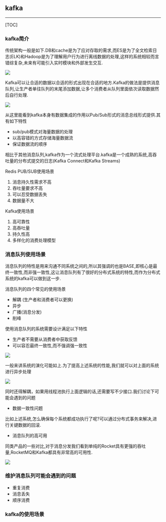 ## kafka

---



[TOC]

### kafka简介

传统架构一般是如下.DB和cache是为了应对存取的需求,而ES是为了全文检索日志(ELK)和Hadoop是为了理解用户行为进行离线数据的处理,这样的系统相较而言错综复杂,未来有可能引入实时模块和外部发生交互.

![](https://pic2.zhimg.com/80/v2-54ce5889e9445f43cc8712443865fce2_720w.jpg?source=1940ef5c)

Kafka可以让合适的数据以合适的形式出现在合适的地方.Kafka的做法是提供消息队列,让生产者单往队列的末尾添加数据,让多个消费者从队列里面依次读取数据然后自行处理.

![](https://pic1.zhimg.com/80/v2-7ddccdcd1e287b0c95a643a040a0afec_720w.jpg?source=1940ef5c)

从这里能看到kafka本身有数据集成的作用以Pub/Sub形式的消息总线形式提供.其有如下特性

- sub/pub模式对海量数据的处理
- 以高容错的方式存储海量数据流
- 保证数据流的顺序

相比于其他消息队列,kafka作为一个流式处理平台.kafka是一个成熟的系统,高吞吐量的分布式提交的日志(Kafka Connect和Kafka Streams)

Redis PUB/SUB使用场景

1. 消息持久性需求不高
2. 吞吐量要求不高
3. 可以忍受数据丢失
4. 数据量不大

Kafka使用场景

1. 高可靠性
2. 高吞吐量
3. 持久性高
4. 多样化的消费处理模型

### 消息队列使用场景

消息队列的特性是用来沟通不同系统之间的,所以其强调的也是BASE,即核心是最终一致性,而非强一致性,这让消息队列有了很好的分布式系统的特性,而作为分布式系统的kafka可以做到这一步.

消息队列的四个常见的使用场景

- 解耦 (生产者和消费者可以更换)
- 异步
- 广播(消息分发)
- 削峰

使用消息队列的系统需要设计满足以下特性

- 生产者不需要从消费者中获取反馈
- 可以容忍最终一致性,而不强调强一致性

![](https://pic4.zhimg.com/80/v2-2c1b76c33d54ae173e55b0830202cce9_720w.jpg?source=1940ef5c)

一般来讲系统的演化可能如上.为了提高上述系统的性能,我们就可以对上面的系统进行异步处理

![](https://pic1.zhimg.com/80/v2-f7bc2f81a4839f5988b5b1baf60c4c67_720w.jpg?source=1940ef5c)

同时还得解耦，如果用线程池执行上面逻辑的话,还需要写不少接口.我们讨论下可能会遇到的问题

- 数据一致性问题

比如上述系统,怎么确保每个系统都成功执行了呢?可以通过分布式事务来解决,进行关键数据的回滚.

- 消息队列的高可用

同类产品的一些对比,对于消息分发我们看到单纯的Rocket具有更强的吞吐量,RocketMQ和Kafka都具有非常高的可用性.

![](https://pic1.zhimg.com/80/v2-984876e8232372b9e16180c68927a378_720w.jpg?source=1940ef5c)



### 维护消息队列可能会遇到的问题

- 重复消费
- 消息丢失
- 顺序消费



### kafka的使用场景

